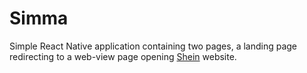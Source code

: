 # Simma
Simple React Native application containing two pages, a landing page redirecting to a web-view page opening [Shein](https://ar.shein.com/) website.
